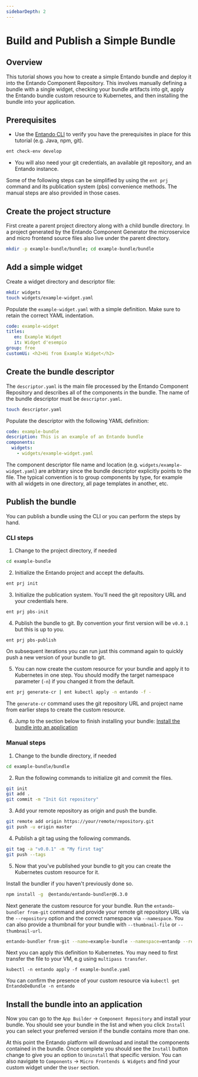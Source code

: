 ```yaml
---
sidebarDepth: 2
---
```

# Build and Publish a Simple Bundle

## Overview
This tutorial shows you how to create a simple Entando bundle and deploy it into the Entando Component Repository. This involves manually defining a bundle with a single widget, checking your bundle artifacts into git, apply the Entando bundle custom resource to Kubernetes, and then installing the bundle into your application. 

## Prerequisites
* Use the [Entando CLI](../../docs/reference/entando-cli.md#check-environment) to verify you have the prerequisites in place for this tutorial (e.g. Java, npm, git). 
``` sh
ent check-env develop 
```
* You will also need your git credentials, an available git repository, and an Entando instance. 

Some of the following steps can be simplified by using the `ent prj` command and its publication system (pbs) convenience methods. The manual steps are also provided in those cases.

## Create the project structure 
First create a parent project directory along with a child bundle directory. In a project generated by the Entando Component Generator the microservice and micro frontend source files also live under the parent directory.

``` sh
mkdir -p example-bundle/bundle; cd example-bundle/bundle 
```
## Add a simple widget

Create a widget directory and descriptor file:
``` sh
mkdir widgets
touch widgets/example-widget.yaml
```

Populate the `example-widget.yaml` with a simple definition. Make sure to retain the correct YAML indentation.
``` yaml
code: example-widget
titles:
   en: Example Widget
   it: Widget d'esempio
group: free
customUi: <h2>Hi from Example Widget</h2>
```

## Create the bundle descriptor

The `descriptor.yaml` is the main file processed by the Entando Component Repository and describes all of the components in the bundle. The name of the bundle descriptor must be `descriptor.yaml`. 
```sh 
touch descriptor.yaml
```

Populate the descriptor with the following YAML definition:
``` yaml
code: example-bundle
description: This is an example of an Entando bundle
components:
  widgets:
    - widgets/example-widget.yaml
```
The component descriptor file name and location (e.g. `widgets/example-widget.yaml`) are arbitrary since the bundle descriptor explicitly points to the file. The typical convention is to group components by type, for example with all widgets in one directory, all page templates in another, etc.

## Publish the bundle

You can publish a bundle using the CLI or you can perform the steps by hand.

### CLI steps
1. Change to the project directory, if needed
```sh
cd example-bundle
```

2. Initialize the Entando project and accept the defaults.
``` sh
ent prj init
``` 
3. Initialize the publication system. You'll need the git repository URL and your credentials here. 
``` sh
ent prj pbs-init
```
4. Publish the bundle to git. By convention your first version will be `v0.0.1` but this is up to you. 
``` sh
ent prj pbs-publish
``` 
On subsequent iterations you can run just this command again to quickly push a new version of your bundle to git.

5. You can now create the custom resource for your bundle and apply it to Kubernetes in one step. You should modify the target namespace parameter (`-n`) if you changed it from the default.
``` sh
ent prj generate-cr | ent kubectl apply -n entando -f -
```
 The `generate-cr` command uses the git repository URL and project name from earlier steps to create the custom resource.
 
6. Jump to the section below to finish installing your bundle: [Install the bundle into an application](#install-the-bundle-into-an-application)

### Manual steps
1. Change to the bundle directory, if needed
``` sh
cd example-bundle/bundle
```
 
2. Run the following commands to initialize git and commit the files.
``` sh
git init
git add .
git commit -m "Init Git repository"
```

3. Add your remote repository as origin and push the bundle.
``` sh
git remote add origin https://your/remote/repository.git
git push -u origin master
```

4. Publish a git tag using the following commands.
``` sh
git tag -a "v0.0.1" -m "My first tag"
git push --tags
```

5. Now that you've published your bundle to git you can create the Kubernetes custom resource for it. 

Install the bundler if you haven't previously done so. 
``` sh
npm install -g  @entando/entando-bundler@6.3.0
```

Next generate the custom resource for your bundle. Run the `entando-bundler from-git` command and provide your remote git repository URL via the `--repository` option and the correct namespace via `--namespace`. You can also provide a thumbnail for your bundle with `--thumbnail-file` or `--thumbnail-url`.

``` sh
entando-bundler from-git --name=example-bundle --namespace=entandp --repository=https://your/remote/repository.git --dry-run > example-bundle.yaml
```

Next you can apply this definition to Kubernetes. You may need to first transfer the file to your VM, e.g using `multipass transfer`.

```
kubectl -n entando apply -f example-bundle.yaml
```

You can confirm the presence of your custom resource via `kubectl get EntandoDeBundle -n entando`

## Install the bundle into an application
Now you can go to the `App Builder` → `Component Repository` and install your bundle. You should see your bundle in the list and when you click `Install` you can select your preferred version if the bundle contains more than one. 

At this point the Entando platform will download and install the components contained in the bundle. Once complete you should see the `Install` button change to give you an option to `Uninstall` that specific version. You can also navigate to `Components` → `Micro Frontends & Widgets` and find your custom widget under the `User` section. 


